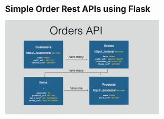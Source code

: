 # Simple Order Rest APIs using Flask 


![Orders API](https://github.com/WaleedMeselhy/Order-example-flask-api/raw/master/api.png)